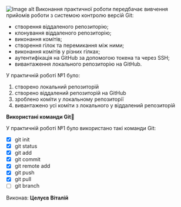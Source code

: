 ![Image alt](https://github.com/Tontris/technological-practice/blob/main/Group-6-1-1536x465.png)
Виконання практичної роботи передбачає вивчення прийомів роботи з системою контролю версій Git:
- створення віддаленого репозиторію;
- клонування віддаленого репозиторію;
- виконання комітів;
- створення гілок та перемикання між ними;
- виконання комітів у різних гілках;
- аутентифікація на GitHub за допомогою токена та через SSH;
- вивантаження локального репозиторію на GitHub.

У практичній роботі №1 було:

1. створено локальний репозиторій
2. створено віддалений репозиторій на GitHub
3. зроблено коміти у локальному репозиторії
4. вивантажено усі коміти з локального у віддалений репозиторій

   
**Використані команди Git📎**


У практичній роботі №1 було використано такі команди Git:
- [x] git init  
- [x] git status  
- [x] git add  
- [x] git commit  
- [x] git remote add  
- [x] git push  
- [x] git pull  
- [ ] git branch

Виконав: **Целуєв Віталій**
